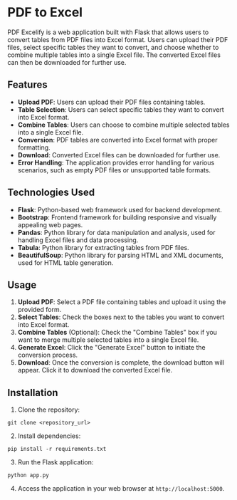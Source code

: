 # PDF to Excel

PDF Excelify is a web application built with Flask that allows users to convert tables from PDF files into Excel format. Users can upload their PDF files, select specific tables they want to convert, and choose whether to combine multiple tables into a single Excel file. The converted Excel files can then be downloaded for further use.

## Features

- **Upload PDF**: Users can upload their PDF files containing tables.
- **Table Selection**: Users can select specific tables they want to convert into Excel format.
- **Combine Tables**: Users can choose to combine multiple selected tables into a single Excel file.
- **Conversion**: PDF tables are converted into Excel format with proper formatting.
- **Download**: Converted Excel files can be downloaded for further use.
- **Error Handling**: The application provides error handling for various scenarios, such as empty PDF files or unsupported table formats.

## Technologies Used

- **Flask**: Python-based web framework used for backend development.
- **Bootstrap**: Frontend framework for building responsive and visually appealing web pages.
- **Pandas**: Python library for data manipulation and analysis, used for handling Excel files and data processing.
- **Tabula**: Python library for extracting tables from PDF files.
- **BeautifulSoup**: Python library for parsing HTML and XML documents, used for HTML table generation.

## Usage

1. **Upload PDF**: Select a PDF file containing tables and upload it using the provided form.
2. **Select Tables**: Check the boxes next to the tables you want to convert into Excel format.
3. **Combine Tables** (Optional): Check the "Combine Tables" box if you want to merge multiple selected tables into a single Excel file.
4. **Generate Excel**: Click the "Generate Excel" button to initiate the conversion process.
5. **Download**: Once the conversion is complete, the download button will appear. Click it to download the converted Excel file.

## Installation

1. Clone the repository:

```
git clone <repository_url>
```

2. Install dependencies:

```
pip install -r requirements.txt
```

3. Run the Flask application:

```
python app.py
```

4. Access the application in your web browser at `http://localhost:5000`.